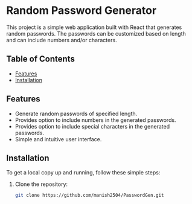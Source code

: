 # Random Password Generator

This project is a simple web application built with React that generates random passwords. The passwords can be customized based on length and can include numbers and/or characters.

## Table of Contents

- [Features](#features)
- [Installation](#installation)

## Features

- Generate random passwords of specified length.
- Provides option to include numbers in the generated passwords.
- Provides option to include special characters in the generated passwords.
- Simple and intuitive user interface.

## Installation

To get a local copy up and running, follow these simple steps:

1. Clone the repository:

   ```sh
   git clone https://github.com/manish2504/PasswordGen.git
